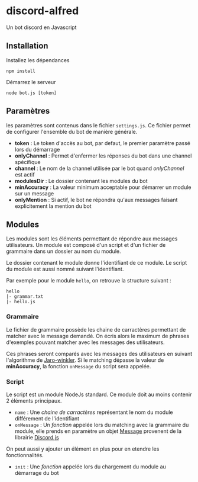 # discord-alfred
Un bot discord en Javascript

## Installation

Installez les dépendances

```
npm install
```

Démarrez le serveur

```
node bot.js [token]
```

## Paramètres

les paramètres sont contenus dans le fichier `settings.js`. Ce fichier permet de configurer l'ensemble du bot de manière générale.

* **token** : Le token d'accès au bot, par defaut, le premier paramètre passé lors du démarrage
* **onlyChannel** : Permet d'enfermer les réponses du bot dans une channel spécifique
* **channel** : Le nom de la channel utilisée par le bot quand *onlyChannel* est actif
* **modulesDir** : Le dossier contenant les modules du bot
* **minAccuracy** : La valeur minimum acceptable pour démarrer un module sur un message
* **onlyMention** : Si actif, le bot ne répondra qu'aux messages faisant explicitement la mention du bot

## Modules

Les modules sont les éléments permettant de répondre aux messages utilisateurs. Un module est composé d'un script et d'un fichier de grammaire dans un dossier au nom du module.

Le dossier contenant le module donne l'identifiant de ce module. Le script du module est aussi nommé suivant l'identifiant.

Par exemple pour le module `hello`, on retrouve la structure suivant :
```
hello
|- grammar.txt
|- hello.js
```

### Grammaire

Le fichier de grammaire possède les chaine de carractères permettant de matcher avec le message demandé. On écris alors le maximum de phrases d'exemples pouvant matcher avec les messages des utilisateurs.

Ces phrases seront comparés avec les messages des utilisateurs en suivant l'algorithme de [Jaro-winkler](https://github.com/NaturalNode/natural#string-distance). Si le matching dépasse la valeur de **minAccuracy**, la fonction `onMessage` du script sera appelée.

### Script

Le script est un module NodeJs standard. Ce module doit au moins contenir 2 éléments principaux.

* `name` : Une *chaine de carractères* représentant le nom du module différement de l'identifiant
* `onMessage` : Un *fonction* appelée lors du matching avec la grammaire du module, elle prends en paramètre un objet [Message](https://discord.js.org/#/docs/main/stable/class/Message) provenent de la librairie [Discord.js](https://discord.js.org)

On peut aussi y ajouter un élément en plus pour en etendre les fonctionnalités.

* `init` : Une *fonction* appelée lors du chargement du module au démarrage du bot

